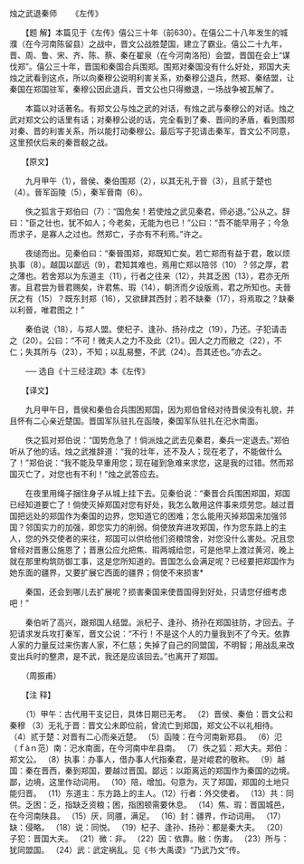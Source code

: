 烛之武退秦师
　　《左传》

　　【题 解】本篇见于《左传》僖公三十年（前630）。在僖公二十八年发生的城濮（在今河南陈留县）之战中，晋文公战胜楚国，建立了霸业。僖公二十九年，晋、周、鲁、宋、齐、陈、蔡、秦在翟泉（在今河南洛阳）会盟，晋国在会上“谋伐郑”。僖公三十年，晋国和秦国合兵围郑。围郑对秦国没有什么好处，郑国大夫烛之武看到这点，所以向秦穆公说明利害关系，劝秦穆公退兵，然郑、秦结盟，让秦国在郑国驻军，秦穆公因此退兵，晋文公也只得撤退，一场战争被瓦解了。

　　本篇以对话著名。有郑文公与烛之武的对话，有烛之武与秦穆公的对话。烛之武对郑文公的话里有话；对秦穆公说的话，完全看到了秦、晋间的矛盾，看到围郑对秦、晋的利害关系，所以能打动秦穆公。最后写子犯请击秦军，晋文公不同意，这里预伏后来的秦晋殽之战。　

　　【原文】　

　　九月甲午（1），晉侯、秦伯围郑（2），以其无礼于晉（3），且贰于楚也（4）。晉军函陵（5），秦军晉南（6）。

　　佚之狐言于郑伯曰（7）：“国危矣！若使烛之武见秦君，师必退。”公从之。辞曰：“臣之壮也，犹不如人；今老矣，无能为也已！”公曰：“吾不能早用子；今急而求子，是寡人之过也。然郑亡，子亦有不利焉。”许之。

　　夜缒而出。见秦伯曰：“秦晉围郑，郑既知亡矣。若亡郑而有益于君，敢以烦执事（8）。越国以鄙远（9），君知其难也，焉用亡郑以陪邻（10）？邻之厚，君之薄也。若舍郑以为东道主（11），行者之往来（12），共其乏困（13），君亦无所害。且君尝为晉君赐矣，许君焦、瑕（14），朝济而夕设版焉，君之所知也。夫晉厌之有（15）？既东封郑（16），又欲肆其西封；若不缺秦（17），将焉取之？缺秦以利晉，唯君图之！”

　　秦伯说（18），与郑人盟。使杞子、逢孙、扬孙戍之（19），乃还。子犯请击之（20）。公曰：“不可！微夫人之力不及此（21）。因人之力而敝之（22），不仁；失其所与（23），不知；以乱易整，不武（24）。吾其还也。”亦去之。

　　── 选自《十三经注疏》本《左传》

　　【译文】　　

　　九月甲午日，晋侯和秦伯合兵围困郑国，因为郑伯曾经对待晋侯没有礼貌，并且怀有二心亲近楚国。晋国军队驻扎在函陵，秦国军队驻扎在汜水南面。

　　佚之狐对郑伯说：“国势危急了！倘派烛之武去见秦君，秦兵一定退去。”郑伯听从了他的话。烛之武推辞道：“我的壮年，还不及人；现在老了，不能做什么了！”郑伯说：“我不能及早重用您；现在碰到急难来求您，这是我的过错。然而郑国灭亡了，对您也有不利！”烛之武答应去。

　　在夜里用绳子捆住身子从城上挂下去。见秦伯说：“秦晋合兵围困郑国，郑国已经知道要亡了！倘使灭掉郑国对您有好处，我怎么敢用这件事来烦劳您。越过晋国把远处的郑国作为秦国的边界，您知道它的困难；怎么能用灭掉郑国来加强邻国？邻国实力的加强，即您实力的削弱。倘使放弃进攻郑国，作为您东路上的主人，您的外交使者的来往，郑国可以供给他们资粮馆舍，对您没什么害处。况且您曾经对晋惠公施恩了；晋惠公应允把焦、瑕两城给您，可是他早上渡过黄河，晚上就在那里构筑防御工事，这是您所知道的。晋国怎么会满足呢？已经要把郑国作为她东面的疆界，又要扩展它西面的疆界；倘使不来损害*

　　秦国，还会到哪儿去扩展呢？损害秦国来使晋国得到好处，只请您仔细考虑吧！”

　　秦伯听了高兴，跟郑国人结盟。派杞子、逢孙、扬孙在郑国驻防，才回去。子犯请求发兵攻打秦军，晋文公说：“不行！不是这个人的力量我到不了今天。依靠人家的力量反过来伤害人家，不仁慈；失掉了自己的同盟国，不明智；用战乱来改变出兵时的整肃，是不武，我还是应该回去。”也离开了郑国。 

　　（周振甫）

　　【注 释】 

　　（1）甲午：古代用干支记日，具体日期已无考。 （2）晋侯、秦伯：晋文公和秦穆 （3）无礼于晋：晋文公未即位前，曾流亡到郑国，郑文公不以礼相待。 （4）贰于楚：对晋有二心而亲近楚。 （5）函陵：在今河南新郑县。 （6）氾（ｆàｎ范）南：汜水南面，在今河南中牟县南。 （7）佚之狐：郑大夫。郑伯：郑文公。 （8）执事：办事人，借办事人代指秦君，是对崐君的敬称。 （9）越国：秦在晋西，秦到郑国，要越过晋国。鄙远：以距离远的郑国作为秦国的边境。鄙，边境，这里作动词用。 （10）陪，增加。句意为，灭了郑国，郑国的土地只能归晋。 （11）东道主：东方路上的主人。（12）行者：外交使者。 （13）共：同供。乏困：乏，指缺乏资粮；困，指困顿需要休息。 （14）焦、瑕：晋国城邑，在今河南陕县。 （15）厌，同餍，满足。 （16）封：疆界，作动词用。 （17）缺：侵略。 （18）说：同悦。 （19）杞子、逢孙、扬孙：都是秦大夫。 （20）子犯：晋国大夫。 （21）微：非。 （22）因：依靠。敝：伤害。 （23）所与：犹同盟国。 （24）武：武定祸乱。见《书·大禹谟》“乃武乃文”传。 


